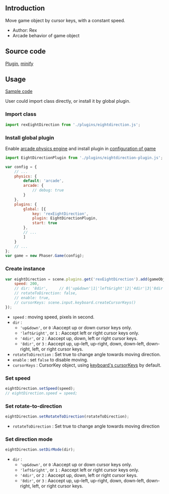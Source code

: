 ## Introduction

Move game object by cursor keys, with a constant speed.

- Author: Rex
- Arcade behavior of game object

## Source code

[Plugin](https://github.com/rexrainbow/phaser3-rex-notes/blob/master/plugins/eightdirection-plugin.js), [minify](https://github.com/rexrainbow/phaser3-rex-notes/blob/master/dist/rexeightdirectionplugin.min.js)

## Usage

[Sample code](https://github.com/rexrainbow/phaser3-rex-notes/tree/master/examples/eightdirection)

User could import class directly, or install it by global plugin.

### Import class

```javascript
import rexEightDirection from './plugins/eightdirection.js';
```

### Install global plugin

Enable [arcade physics engine](arcade-world.md) and install plugin in [configuration of game](game.md#configuration)

```javascript
import EightDirectionPlugin from './plugins/eightdirection-plugin.js';

var config = {
    // ...
    physics: {
        default: 'arcade',
        arcade: {
            // debug: true
        }
    },
    plugins: {
        global: [{
            key: 'rexEightDirection',
            plugin: EightDirectionPlugin,
            start: true
        },
        // ...
        ]
    }
    // ...
};
var game = new Phaser.Game(config);
```

### Create instance

```javascript
var eightDirection = scene.plugins.get('rexEightDirection').add(gameObject, {
    speed: 200,
    // dir: '8dir',     // 0|'up&down'|1|'left&right'|2|'4dir'|3|'8dir'
    // rotateToDirection: false,
    // enable: true,
    // cursorKeys: scene.input.keyboard.createCursorKeys()
});
```

- `speed` : moving speed, pixels in second.
- `dir` :
    - `'up&down'`, or `0` :Aaccept up or down cursor keys only.
    - `'left&right'`, or `1` : Aaccept left or right cursor keys only.
    - `'4dir'`, or `2` : Aaccept up, down, left or right cursor keys.
    - `'8dir'`, or `3` : Aaccept up, up-left, up-right, down, down-left, down-right, left, or right cursor keys.
- `rotateToDirection` : Set true to change angle towards moving direction.
- `enable` : set `false` to disable moving.
- `cursorKeys` : CursorKey object, using [keyboard's cursorKeys](keyboardevents.md#get-state-of-cursorkeys) by default.

### Set speed

```javascript
eightDirection.setSpeed(speed);
// eightDirection.speed = speed;
```

### Set rotate-to-direction

```javascript
eightDirection.setRotateToDirection(rotateToDirection);
```

- `rotateToDirection` : Set true to change angle towards moving direction

### Set direction mode

```javascript
eightDirection.setDirMode(dir);
```

- `dir` :
    - `'up&down'`, or `0` :Aaccept up or down cursor keys only.
    - `'left&right'`, or `1` : Aaccept left or right cursor keys only.
    - `'4dir'`, or `2` : Aaccept up, down, left or right cursor keys.
    - `'8dir'`, or `3` : Aaccept up, up-left, up-right, down, down-left, down-right, left, or right cursor keys.
